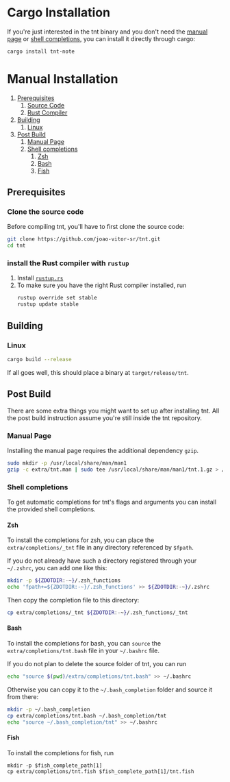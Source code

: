 # Cargo Installation

If you're just interested in the tnt binary and you don't need the
[manual page](#manual-page) or [shell completions](#shell-completions), you can
install it directly through cargo:

```sh
cargo install tnt-note
```

# Manual Installation

1. [Prerequisites](#prerequisites)
   1. [Source Code](#clone-the-source-code)
   2. [Rust Compiler](#install-the-rust-compiler-with-rustup)
2. [Building](#building)
   1. [Linux](#linux)
3. [Post Build](#post-build)
   1. [Manual Page](#manual-page)
   2. [Shell completions](#shell-completions)
      1. [Zsh](#zsh)
      2. [Bash](#bash)
      3. [Fish](#fish)

## Prerequisites

### Clone the source code

Before compiling tnt, you'll have to first clone the source code:

```sh
git clone https://github.com/joao-vitor-sr/tnt.git
cd tnt
```

### install the Rust compiler with `rustup`

1. Install [`rustup.rs`](httsp://rustup.rs/)
2. To make sure you have the right Rust compiler installed, run
   ```sh
   rustup override set stable
   rustup update stable
   ```

## Building

### Linux

```sh
cargo build --release
```

If all goes well, this should place a binary at `target/release/tnt`.

## Post Build

There are some extra things you might want to set up after installing tnt.
All the post build instruction assume you're still inside the tnt
repository.

### Manual Page

Installing the manual page requires the additional dependency `gzip`.

```sh
sudo mkdir -p /usr/local/share/man/man1
gzip -c extra/tnt.man | sudo tee /usr/local/share/man/man1/tnt.1.gz > /dev/null
```

### Shell completions

To get automatic completions for tnt's flags and arguments you can install the provided shell completions.

#### Zsh

To install the completions for zsh, you can place the `extra/completions/_tnt` file in any
directory referenced by `$fpath`.

If you do not already have such a directory registered through your `~/.zshrc`, you can add one like this:

```sh
mkdir -p ${ZDOTDIR:-~}/.zsh_functions
echo 'fpath+=${ZDOTDIR:-~}/.zsh_functions' >> ${ZDOTDIR:-~}/.zshrc
```

Then copy the completion file to this directory:

```sh
cp extra/completions/_tnt ${ZDOTDIR:-~}/.zsh_functions/_tnt
```

#### Bash

To install the completions for bash, you can `source` the `extra/completions/tnt.bash` file
in your `~/.bashrc` file.

If you do not plan to delete the source folder of tnt, you can run

```sh
echo "source $(pwd)/extra/completions/tnt.bash" >> ~/.bashrc
```

Otherwise you can copy it to the `~/.bash_completion` folder and source it from there:

```sh
mkdir -p ~/.bash_completion
cp extra/completions/tnt.bash ~/.bash_completion/tnt
echo "source ~/.bash_completion/tnt" >> ~/.bashrc
```

#### Fish

To install the completions for fish, run

```
mkdir -p $fish_complete_path[1]
cp extra/completions/tnt.fish $fish_complete_path[1]/tnt.fish
```
